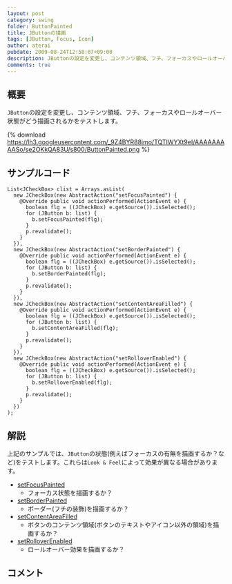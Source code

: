 ```yaml
---
layout: post
category: swing
folder: ButtonPainted
title: JButtonの描画
tags: [JButton, Focus, Icon]
author: aterai
pubdate: 2009-08-24T12:58:07+09:00
description: JButtonの設定を変更し、コンテンツ領域、フチ、フォーカスやロールオーバー状態がどう描画されるかをテストします。
comments: true
---
```

## 概要
`JButton`の設定を変更し、コンテンツ領域、フチ、フォーカスやロールオーバー状態がどう描画されるかをテストします。

{% download https://lh3.googleusercontent.com/_9Z4BYR88imo/TQTIWYXt9eI/AAAAAAAAASo/se2OKkQA83U/s800/ButtonPainted.png %}

## サンプルコード
<pre class="prettyprint"><code>List&lt;JCheckBox&gt; clist = Arrays.asList(
  new JCheckBox(new AbstractAction("setFocusPainted") {
    @Override public void actionPerformed(ActionEvent e) {
      boolean flg = ((JCheckBox) e.getSource()).isSelected();
      for (JButton b: list) {
        b.setFocusPainted(flg);
      }
      p.revalidate();
    }
  }),
  new JCheckBox(new AbstractAction("setBorderPainted") {
    @Override public void actionPerformed(ActionEvent e) {
      boolean flg = ((JCheckBox) e.getSource()).isSelected();
      for (JButton b: list) {
        b.setBorderPainted(flg);
      }
      p.revalidate();
    }
  }),
  new JCheckBox(new AbstractAction("setContentAreaFilled") {
    @Override public void actionPerformed(ActionEvent e) {
      boolean flg = ((JCheckBox) e.getSource()).isSelected();
      for (JButton b: list) {
        b.setContentAreaFilled(flg);
      }
      p.revalidate();
    }
  }),
  new JCheckBox(new AbstractAction("setRolloverEnabled") {
    @Override public void actionPerformed(ActionEvent e) {
      boolean flg = ((JCheckBox) e.getSource()).isSelected();
      for (JButton b: list) {
        b.setRolloverEnabled(flg);
      }
      p.revalidate();
    }
  })
);
</code></pre>

## 解説
上記のサンプルでは、`JButton`の状態(例えばフォーカスの有無を描画するか？など)をテストします。これらは`Look & Feel`によって効果が異なる場合があります。

- [setFocusPainted](https://docs.oracle.com/javase/jp/8/api/javax/swing/AbstractButton.html#setFocusPainted-boolean-)
    - フォーカス状態を描画するか？
- [setBorderPainted](https://docs.oracle.com/javase/jp/8/api/javax/swing/AbstractButton.html#setBorderPainted-boolean-)
    - ボーダー(フチの装飾)を描画するか？
- [setContentAreaFilled](https://docs.oracle.com/javase/jp/8/api/javax/swing/AbstractButton.html#setContentAreaFilled-boolean-)
    - ボタンのコンテンツ領域(ボタンのテキストやアイコン以外の領域)を描画するか？
- [setRolloverEnabled](https://docs.oracle.com/javase/jp/8/api/javax/swing/AbstractButton.html#setRolloverEnabled-boolean-)
    - ロールオーバー効果を描画するか？

<!-- dummy comment line for breaking list -->

## コメント
